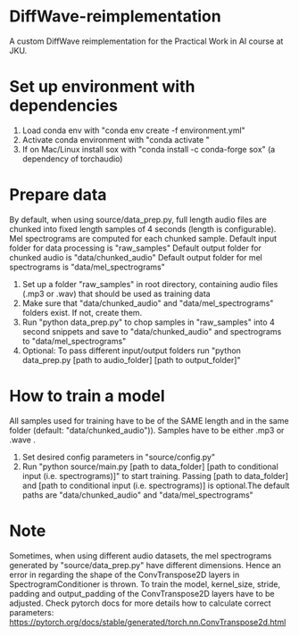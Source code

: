 # DiffWave-reimplementation
A custom DiffWave reimplementation for the Practical Work in AI course at JKU. 

# Set up environment with dependencies
1. Load conda env with "conda env create -f environment.yml"
2. Activate conda environment with "conda activate <environment-name>"
3. If on Mac/Linux install sox with "conda install -c conda-forge sox" (a dependency of torchaudio)

# Prepare data
By default, when using source/data_prep.py, full length audio files are chunked into fixed length samples of 4 seconds (length is configurable). Mel spectrograms are computed for each chunked sample.
Default input folder for data processing is "raw_samples"
Default output folder for chunked audio is "data/chunked_audio"
Default output folder for mel spectrograms is "data/mel_spectrograms"

1. Set up a folder "raw_samples" in root directory, containing audio files (.mp3 or .wav) that should be used as training data
2. Make sure that "data/chunked_audio" and "data/mel_spectrograms" folders exist. If not, create them.
3. Run "python data_prep.py" to chop samples in "raw_samples" into 4 second snippets and save to "data/chunked_audio" and spectrograms to "data/mel_spectrograms"
4. Optional: To pass different input/output folders run "python data_prep.py [path to audio_folder] [path to output_folder]"

# How to train a model
All samples used for training have to be of the SAME length and in the same folder (default: "data/chunked_audio")). Samples have to be either .mp3 or .wave .
1. Set desired config parameters in "source/config.py"
2. Run "python source/main.py [path to data_folder] [path to conditional input (i.e. spectrograms)]" to start training. 
Passing [path to data_folder] and [path to conditional input (i.e. spectrograms)] is optional.The default paths are "data/chunked_audio" and "data/mel_spectrograms"

# Note
Sometimes, when using different audio datasets, the mel spectrograms generated by "source/data_prep.py" have different dimensions. Hence an error in regarding the shape of the ConvTranspose2D layers in SpectrogramConditioner is thrown. To train the model, kernel_size, stride, padding and output_padding of the ConvTranspose2D layers have to be adjusted. Check pytorch docs for more details how to calculate correct parameters: https://pytorch.org/docs/stable/generated/torch.nn.ConvTranspose2d.html
